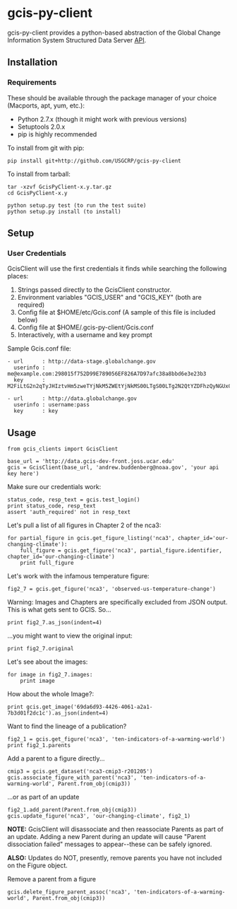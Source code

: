 gcis-py-client
==============

gcis-py-client provides a python-based abstraction of the Global Change
Information System Structured Data Server [API](http://data.globalchange.gov).

Installation
------------

### Requirements

These should be available through the package manager of your choice
(Macports, apt, yum, etc.):

* Python 2.7.x (though it might work with previous versions)
* Setuptools 2.0.x
* pip is highly recommended


To install from git with pip:

    pip install git+http://github.com/USGCRP/gcis-py-client

To install from tarball:

    tar -xzvf GcisPyClient-x.y.tar.gz
    cd GcisPyClient-x.y

    python setup.py test (to run the test suite)
    python setup.py install (to install)

Setup
-----

### User Credentials

GcisClient will use the first credentials it finds while searching the following places:

1. Strings passed directly to the GcisClient constructor.
2. Environment variables "GCIS_USER" and "GCIS_KEY" (both are required)
3. Config file at $HOME/etc/Gcis.conf (A sample of this file is included below)
4. Config file at $HOME/.gcis-py-client/Gcis.conf
5. Interactively, with a username and key prompt

Sample Gcis.conf file:

    - url      : http://data-stage.globalchange.gov
      userinfo : me@example.com:298015f752D99E789056EF826A7D97afc38a8bbd6e3e23b3
      key      : M2FiLtG2n2qTyJHIztvHm5zweTYjNkM5ZWEtYjNkMS00LTgS00LTg2N2QtYZDFhzQyNGUxCg==

    - url      : http://data.globalchange.gov
      userinfo : username:pass
      key      : key

Usage
-----

    from gcis_clients import GcisClient

    base_url = 'http://data.gcis-dev-front.joss.ucar.edu'
    gcis = GcisClient(base_url, 'andrew.buddenberg@noaa.gov', 'your api key here')

Make sure our credentials work:

    status_code, resp_text = gcis.test_login()
    print status_code, resp_text
    assert 'auth_required' not in resp_text

Let's pull a list of all figures in Chapter 2 of the nca3:

    for partial_figure in gcis.get_figure_listing('nca3', chapter_id='our-changing-climate'):
        full_figure = gcis.get_figure('nca3', partial_figure.identifier, chapter_id='our-changing-climate')
        print full_figure


Let's work with the infamous temperature figure:

    fig2_7 = gcis.get_figure('nca3', 'observed-us-temperature-change')

Warning: Images and Chapters are specifically excluded from JSON output.  This is what gets sent to GCIS. So...

    print fig2_7.as_json(indent=4)

...you might want to view the original input:

    print fig2_7.original

Let's see about the images:

    for image in fig2_7.images:
        print image

How about the whole Image?:

    print gcis.get_image('69da6d93-4426-4061-a2a1-7b3d01f2dc1c').as_json(indent=4)

Want to find the lineage of a publication?

    fig2_1 = gcis.get_figure('nca3', 'ten-indicators-of-a-warming-world')
    print fig2_1.parents

Add a parent to a figure directly...

    cmip3 = gcis.get_dataset('nca3-cmip3-r201205')
    gcis.associate_figure_with_parent('nca3', 'ten-indicators-of-a-warming-world', Parent.from_obj(cmip3))

...or as part of an update

    fig2_1.add_parent(Parent.from_obj(cmip3))
    gcis.update_figure('nca3', 'our-changing-climate', fig2_1)
    
**NOTE:** GcisClient will disassociate and then reassociate Parents as part of an update. Adding a new Parent during an 
update will cause "Parent dissociation failed" messages to appear--these can be safely ignored.
 
**ALSO:** Updates do NOT, presently, remove parents you have not included on the Figure object.

Remove a parent from a figure

    gcis.delete_figure_parent_assoc('nca3', 'ten-indicators-of-a-warming-world', Parent.from_obj(cmip3))
